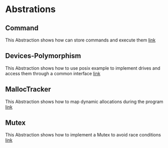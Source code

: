 # Abstrations

## Command
This Abstraction shows how can store commands and execute them [link](Command)

## Devices-Polymorphism
This Abstraction shows how to use posix example to implement drives and access them through a common interface [link](Devices-Polymorphism)

## MallocTracker
This Abstraction shows how to map dynamic allocations during the program [link](MallocTracker)

## Mutex
This Abstraction shows how to implement a Mutex to avoid race conditions [link](Mutex)
